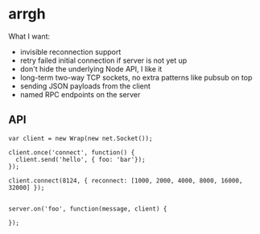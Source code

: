 # arrgh

What I want:


- invisible reconnection support
- retry failed initial connection if server is not yet up
- don't hide the underlying Node API, I like it
- long-term two-way TCP sockets, no extra patterns like pubsub on top
- sending JSON payloads from the client
- named RPC endpoints on the server

## API

    var client = new Wrap(new net.Socket());

    client.once('connect', function() {
      client.send('hello', { foo: 'bar'});
    });

    client.connect(8124, { reconnect: [1000, 2000, 4000, 8000, 16000, 32000] });


    server.on('foo', function(message, client) {

    });

